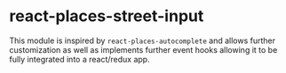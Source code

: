 # react-places-street-input
This module is inspired by `react-places-autocomplete` and allows further customization as well as implements further event hooks allowing it to be fully integrated into a react/redux app.
